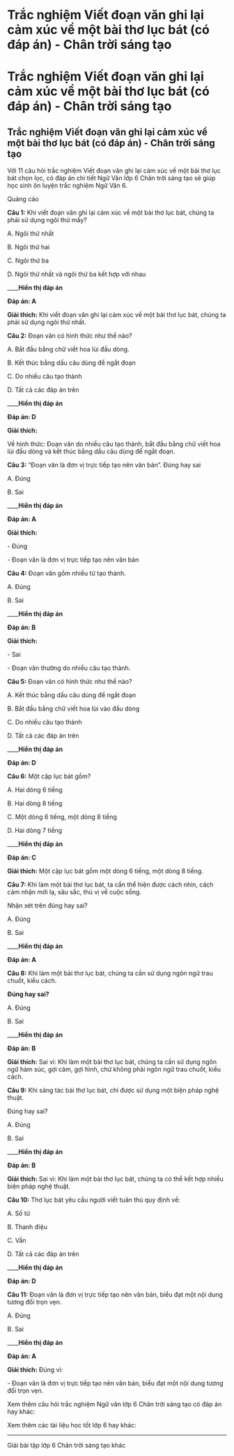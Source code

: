 # Trắc nghiệm Viết đoạn văn ghi lại cảm xúc về một bài thơ lục bát (có đáp án) - Chân trời sáng tạo

# Trắc nghiệm Viết đoạn văn ghi lại cảm xúc về một bài thơ lục bát (có đáp án) - Chân trời sáng tạo

## Trắc nghiệm Viết đoạn văn ghi lại cảm xúc về một bài thơ lục bát (có đáp án) - Chân trời sáng tạo

Với 11 câu hỏi trắc nghiệm Viết đoạn văn ghi lại cảm xúc về một bài thơ lục bát chọn lọc, có đáp án chi tiết Ngữ Văn lớp 6 Chân trời sáng tạo sẽ giúp học sinh ôn luyện trắc nghiệm Ngữ Văn 6.

Quảng cáo

**Câu 1:** Khi viết đoạn văn ghi lại cảm xúc về một bài thơ lục bát, chúng ta phải sử dụng ngôi thứ mấy?

A. Ngôi thứ nhất

B. Ngôi thứ hai

C. Ngôi thứ ba

D. Ngôi thứ nhất và ngôi thứ ba kết hợp với nhau

____**Hiển thị đáp án**

**Đáp án: A**

**Giải thích:** Khi viết đoạn văn ghi lại cảm xúc về một bài thơ lục bát, chúng ta phải sử dụng ngôi thứ nhất.

**Câu 2:** Đoạn văn có hình thức như thế nào?

A. Bắt đầu bằng chữ viết hoa lùi đầu dòng.

B. Kết thúc bằng dấu câu dùng để ngắt đoạn

C. Do nhiều câu tạo thành

D. Tất cả các đáp án trên

____**Hiển thị đáp án**

**Đáp án: D**

**Giải thích:**

Về hình thức: Đoạn văn do nhiều câu tạo thành, bắt đầu bằng chữ viết hoa lùi đầu dòng và kết thúc bằng dấu câu dùng để ngắt đoạn.

**Câu 3:** “Đoạn văn là đơn vị trực tiếp tạo nên văn bản”. Đúng hay sai

A. Đúng

B. Sai

____**Hiển thị đáp án**

**Đáp án: A**

**Giải thích:**

\- Đúng

\- Đoạn văn là đơn vị trực tiếp tạo nên văn bản

**Câu 4:** Đoạn văn gồm nhiều từ tạo thành.

A. Đúng

B. Sai

____**Hiển thị đáp án**

**Đáp án: B**

**Giải thích:**

\- Sai

\- Đoạn văn thường do nhiều câu tạo thành.

**Câu 5:** Đoạn văn có hình thức như thế nào?

A. Kết thúc bằng dấu câu dùng để ngắt đoạn

B. Bắt đầu bằng chữ viết hoa lùi vào đầu dòng

C. Do nhiều câu tạo thành

D. Tất cả các đáp án trên

____**Hiển thị đáp án**

**Đáp án: D**

**Câu 6:** Một cặp lục bát gồm?

A. Hai dòng 6 tiếng

B. Hai dòng 8 tiếng

C. Một dòng 6 tiếng, một dòng 8 tiếng

D. Hai dòng 7 tiếng

____**Hiển thị đáp án**

**Đáp án: C**

**Giải thích:** Một cặp lục bát gồm một dòng 6 tiếng, một dòng 8 tiếng.

**Câu 7:** Khi làm một bài thơ lục bát, ta cần thể hiện được cách nhìn, cách cảm nhận mới lạ, sâu sắc, thú vị về cuộc sống.

Nhận xét trên đúng hay sai?

A. Đúng

B. Sai

____**Hiển thị đáp án**

**Đáp án: A**

**Câu 8:** Khi làm một bài thơ lục bát, chúng ta cần sử dụng ngôn ngữ trau chuốt, kiểu cách.

**Đúng hay sai?**

A. Đúng

B. Sai

____**Hiển thị đáp án**

**Đáp án: B**

**Giải thích:** Sai vì: Khi làm một bài thơ lục bát, chúng ta cần sử dụng ngôn ngữ hàm súc, gợi cảm, gợi hình, chứ không phải ngôn ngữ trau chuốt, kiểu cách.

**Câu 9:** Khi sáng tác bài thơ lục bát, chỉ được sử dụng một biện pháp nghệ thuật.

Đúng hay sai?

A. Đúng

B. Sai

____**Hiển thị đáp án**

**Đáp án: B**

**Giải thích:** Sai vì: Khi làm một bài thơ lục bát, chúng ta có thể kết hợp nhiều biện pháp nghệ thuật.

**Câu 10:** Thơ lục bát yêu cầu người viết tuân thủ quy định về:

A. Số từ

B. Thanh điệu

C. Vần

D. Tất cả các đáp án trên

____**Hiển thị đáp án**

**Đáp án: D**

**Câu 11:** Đoạn văn là đơn vị trực tiếp tạo nên văn bản, biểu đạt một nội dung tương đối trọn vẹn.

A. Đúng

B. Sai

____**Hiển thị đáp án**

**Đáp án: A**

**Giải thích:** Đúng vì:

\- Đoạn văn là đơn vị trực tiếp tạo nên văn bản, biểu đạt một nội dung tương đối trọn vẹn.

Xem thêm câu hỏi trắc nghiệm Ngữ văn lớp 6 Chân trời sáng tạo có đáp án hay khác:

Xem thêm các tài liệu học tốt lớp 6 hay khác:

* * *

Giải bài tập lớp 6 Chân trời sáng tạo khác
